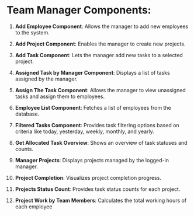# Team Manager Components:

1. **Add Employee Component**: Allows the manager to add new employees to the system.

2. **Add Project Component**: Enables the manager to create new projects.

3. **Add Task Component**: Lets the manager add new tasks to a selected project.

4. **Assigned Task by Manager Component**: Displays a list of tasks assigned by the manager.

5. **Assign The Task Component**: Allows the manager to view unassigned tasks and assign them to employees.

6. **Employee List Component**: Fetches a list of employees from the database.

7. **Filtered Tasks Component**: Provides task filtering options based on criteria like today, yesterday, weekly, monthly, and yearly.

8. **Get Allocated Task Overview**: Shows an overview of task statuses and counts.

9. **Manager Projects**: Displays projects managed by the logged-in manager.

10. **Project Completion**: Visualizes project completion progress.

11. **Projects Status Count**: Provides task status counts for each project.

12. **Project Work by Team Members**: Calculates the total working hours of each employee
